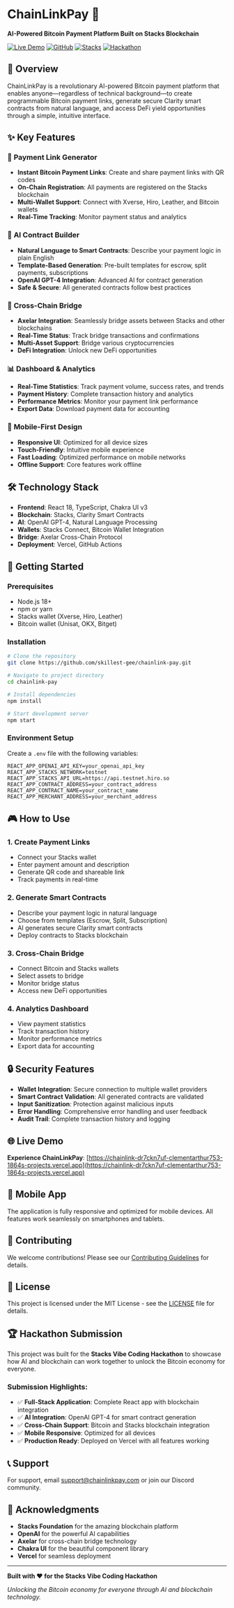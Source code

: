 # ChainLinkPay 🚀

**AI-Powered Bitcoin Payment Platform Built on Stacks Blockchain**

[![Live Demo](https://img.shields.io/badge/Live%20Demo-Vercel-blue)](https://chainlink-dr7ckn7uf-clementarthur753-1864s-projects.vercel.app)
[![GitHub](https://img.shields.io/badge/GitHub-Repository-black)](https://github.com/skillest-gee/chainlink-pay)
[![Stacks](https://img.shields.io/badge/Built%20on-Stacks-orange)](https://stacks.co)
[![Hackathon](https://img.shields.io/badge/Hackathon-Stacks%20Vibe-green)](https://stacks.co)

## 🎯 Overview

ChainLinkPay is a revolutionary AI-powered Bitcoin payment platform that enables anyone—regardless of technical background—to create programmable Bitcoin payment links, generate secure Clarity smart contracts from natural language, and access DeFi yield opportunities through a simple, intuitive interface.

## ✨ Key Features

### 🔗 **Payment Link Generator**
- **Instant Bitcoin Payment Links**: Create and share payment links with QR codes
- **On-Chain Registration**: All payments are registered on the Stacks blockchain
- **Multi-Wallet Support**: Connect with Xverse, Hiro, Leather, and Bitcoin wallets
- **Real-Time Tracking**: Monitor payment status and analytics

### 🤖 **AI Contract Builder**
- **Natural Language to Smart Contracts**: Describe your payment logic in plain English
- **Template-Based Generation**: Pre-built templates for escrow, split payments, subscriptions
- **OpenAI GPT-4 Integration**: Advanced AI for contract generation
- **Safe & Secure**: All generated contracts follow best practices

### 🌉 **Cross-Chain Bridge**
- **Axelar Integration**: Seamlessly bridge assets between Stacks and other blockchains
- **Real-Time Status**: Track bridge transactions and confirmations
- **Multi-Asset Support**: Bridge various cryptocurrencies
- **DeFi Integration**: Unlock new DeFi opportunities

### 📊 **Dashboard & Analytics**
- **Real-Time Statistics**: Track payment volume, success rates, and trends
- **Payment History**: Complete transaction history and analytics
- **Performance Metrics**: Monitor your payment link performance
- **Export Data**: Download payment data for accounting

### 📱 **Mobile-First Design**
- **Responsive UI**: Optimized for all device sizes
- **Touch-Friendly**: Intuitive mobile experience
- **Fast Loading**: Optimized performance on mobile networks
- **Offline Support**: Core features work offline

## 🛠️ Technology Stack

- **Frontend**: React 18, TypeScript, Chakra UI v3
- **Blockchain**: Stacks, Clarity Smart Contracts
- **AI**: OpenAI GPT-4, Natural Language Processing
- **Wallets**: Stacks Connect, Bitcoin Wallet Integration
- **Bridge**: Axelar Cross-Chain Protocol
- **Deployment**: Vercel, GitHub Actions

## 🚀 Getting Started

### Prerequisites
- Node.js 18+
- npm or yarn
- Stacks wallet (Xverse, Hiro, Leather)
- Bitcoin wallet (Unisat, OKX, Bitget)

### Installation

```bash
# Clone the repository
git clone https://github.com/skillest-gee/chainlink-pay.git

# Navigate to project directory
cd chainlink-pay

# Install dependencies
npm install

# Start development server
npm start
```

### Environment Setup

Create a `.env` file with the following variables:

```env
REACT_APP_OPENAI_API_KEY=your_openai_api_key
REACT_APP_STACKS_NETWORK=testnet
REACT_APP_STACKS_API_URL=https://api.testnet.hiro.so
REACT_APP_CONTRACT_ADDRESS=your_contract_address
REACT_APP_CONTRACT_NAME=your_contract_name
REACT_APP_MERCHANT_ADDRESS=your_merchant_address
```

## 🎮 How to Use

### 1. **Create Payment Links**
- Connect your Stacks wallet
- Enter payment amount and description
- Generate QR code and shareable link
- Track payments in real-time

### 2. **Generate Smart Contracts**
- Describe your payment logic in natural language
- Choose from templates (Escrow, Split, Subscription)
- AI generates secure Clarity smart contracts
- Deploy contracts to Stacks blockchain

### 3. **Cross-Chain Bridge**
- Connect Bitcoin and Stacks wallets
- Select assets to bridge
- Monitor bridge status
- Access new DeFi opportunities

### 4. **Analytics Dashboard**
- View payment statistics
- Track transaction history
- Monitor performance metrics
- Export data for accounting

## 🔒 Security Features

- **Wallet Integration**: Secure connection to multiple wallet providers
- **Smart Contract Validation**: All generated contracts are validated
- **Input Sanitization**: Protection against malicious inputs
- **Error Handling**: Comprehensive error handling and user feedback
- **Audit Trail**: Complete transaction history and logging

## 🌐 Live Demo

**Experience ChainLinkPay**: [https://chainlink-dr7ckn7uf-clementarthur753-1864s-projects.vercel.app](https://chainlink-dr7ckn7uf-clementarthur753-1864s-projects.vercel.app)

## 📱 Mobile App

The application is fully responsive and optimized for mobile devices. All features work seamlessly on smartphones and tablets.

## 🤝 Contributing

We welcome contributions! Please see our [Contributing Guidelines](CONTRIBUTING.md) for details.

## 📄 License

This project is licensed under the MIT License - see the [LICENSE](LICENSE) file for details.

## 🏆 Hackathon Submission

This project was built for the **Stacks Vibe Coding Hackathon** to showcase how AI and blockchain can work together to unlock the Bitcoin economy for everyone.

### **Submission Highlights:**
- ✅ **Full-Stack Application**: Complete React app with blockchain integration
- ✅ **AI Integration**: OpenAI GPT-4 for smart contract generation
- ✅ **Cross-Chain Support**: Bitcoin and Stacks blockchain integration
- ✅ **Mobile Responsive**: Optimized for all devices
- ✅ **Production Ready**: Deployed on Vercel with all features working

## 📞 Support

For support, email support@chainlinkpay.com or join our Discord community.

## 🙏 Acknowledgments

- **Stacks Foundation** for the amazing blockchain platform
- **OpenAI** for the powerful AI capabilities
- **Axelar** for cross-chain bridge technology
- **Chakra UI** for the beautiful component library
- **Vercel** for seamless deployment

---

**Built with ❤️ for the Stacks Vibe Coding Hackathon**

*Unlocking the Bitcoin economy for everyone through AI and blockchain technology.*